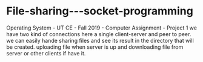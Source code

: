 # File-sharing---socket-programming
Operating System - UT CE - Fall 2019 - Computer Assignment - Project 1
we have two kind of connections here 
a single client-server and peer to peer.
we can easily hande sharing files and see its result in the directory that will be created.
uploading file when server is up and downloading file from server or other clients if have it.
